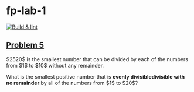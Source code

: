 # fp-lab-1

[![Build & lint](https://github.com/nerfthisdev/fp-lab-1/actions/workflows/ci.yml/badge.svg)](https://github.com/nerfthisdev/fp-lab-1/actions/workflows/ci.yml)

## [Problem 5](https://projecteuler.net/problem=5)

<p>$2520$ is the smallest number that can be divided by each of the numbers from $1$ to $10$ without any remainder.</p>
<p>What is the smallest positive number that is <strong class="tooltip">evenly divisible<span class="tooltiptext">divisible with no remainder</span></strong> by all of the numbers from $1$ to $20$?</p>
